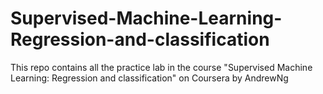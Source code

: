 # Supervised-Machine-Learning-Regression-and-classification
This repo contains all the practice lab in the course "Supervised Machine Learning: Regression and classification" on Coursera by AndrewNg
